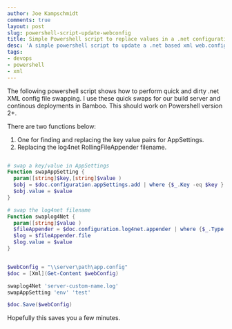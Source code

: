 ```yaml
---
author: Joe Kampschmidt
comments: true
layout: post
slug: powershell-script-update-webconfig
title: Simple Powershell script to replace values in a .net configuration file
desc: 'A simple powershell script to update a .net based xml web.config or app.config with environment specific values.'
tags:
- devops
- powershell
- xml
---
```


The following powershell script shows how to perform quick and dirty .net XML config file swapping. I use these quick swaps for our build server and continous deployments in Bamboo. This should work on Powershell version 2+.

There are two functions below:

 1. One for finding and replacing the key value pairs for AppSettings.
 2. Replacing the log4net RollingFileAppender filename.


```powershell

# swap a key/value in AppSettings
Function swapAppSetting {
  param([string]$key,[string]$value )
  $obj = $doc.configuration.appSettings.add | where {$_.Key -eq $key }
  $obj.value = $value
}

# swap the log4net filename
Function swaplog4Net {
  param([string]$value )
  $fileAppender = $doc.configuration.log4net.appender | where {$_.Type -eq 'log4net.Appender.RollingFileAppender' }
  $log = $fileAppender.file
  $log.value = $value
}


$webConfig = "\\server\path\app.config"
$doc = [Xml](Get-Content $webConfig)

swaplog4Net 'server-custom-name.log'
swapAppSetting 'env' 'test'

$doc.Save($webConfig)

```

Hopefully this saves you a few minutes.

